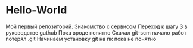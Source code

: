 # Hello-World
Мой  первый репозиторий. Знакомство с сервисом
Переход к шагу 3 в  руководстве guthub
Пока вроде понятно
Скачал git-scm 
начало работ
потерял .git
Начинаем установку git на пк
пока не понятно
